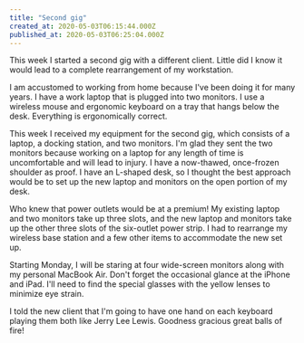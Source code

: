 ```yaml
---
title: "Second gig"
created_at: 2020-05-03T06:15:44.000Z
published_at: 2020-05-03T06:25:04.000Z
---
```

This week I started a second gig with a different client. Little did I know it would lead to a complete rearrangement of my workstation.

I am accustomed to working from home because I've been doing it for many years. I have a work laptop that is plugged into two monitors. I use a wireless mouse and ergonomic keyboard on a tray that hangs below the desk. Everything is ergonomically correct.

This week I received my equipment for the second gig, which consists of a laptop, a docking station, and two monitors. I'm glad they sent the two monitors because working on a laptop for any length of time is uncomfortable and will lead to injury. I have a now-thawed, once-frozen shoulder as proof. I have an L-shaped desk, so I thought the best approach would be to set up the new laptop and monitors on the open portion of my desk. 

Who knew that power outlets would be at a premium! My existing laptop and two monitors take up three slots, and the new laptop and monitors take up the other three slots of the six-outlet power strip. I had to rearrange my wireless base station and a few other items to accommodate the new set up.

Starting Monday, I will be staring at four wide-screen monitors along with my personal MacBook Air. Don't forget the occasional glance at the iPhone and iPad. I'll need to find the special glasses with the yellow lenses to minimize eye strain. 

I told the new client that I'm going to have one hand on each keyboard playing them both like Jerry Lee Lewis. Goodness gracious great balls of fire!

